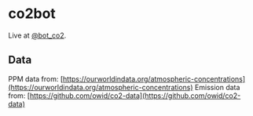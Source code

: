# co2bot
Live at [@bot_co2](https://twitter.com/bot_co2).

## Data
PPM data from: [https://ourworldindata.org/atmospheric-concentrations](https://ourworldindata.org/atmospheric-concentrations)
Emission data from: [https://github.com/owid/co2-data](https://github.com/owid/co2-data)


